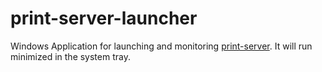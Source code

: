 # print-server-launcher

Windows Application for launching and monitoring [print-server](https://github.com/tan9/print-server). It will run minimized in the system tray.
